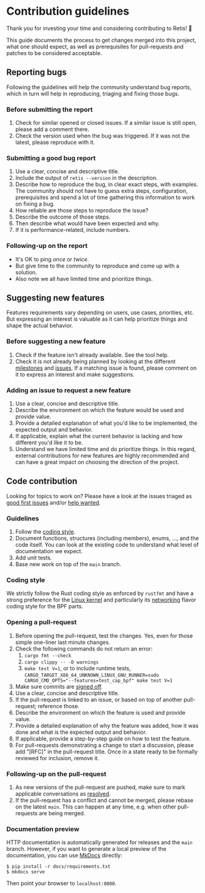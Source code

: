 # Contribution guidelines

Thank you for investing your time and considering contributing to Retis! :tada:

This guide documents the process to get changes merged into this project, what
one should expect, as well as prerequisites for pull-requests and patches to be
considered acceptable.

## Reporting bugs

Following the guidelines will help the community understand bug reports, which
in turn will help in reproducing, triaging and fixing those bugs.

### Before submitting the report

1. Check for similar opened or closed issues. If a similar issue is still
   open, please add a comment there.
1. Check the version used when the bug was triggered. If it was not the latest,
   please reproduce with it.

### Submitting a good bug report

1. Use a clear, concise and descriptive title.
1. Include the output of `retis --version` in the description.
1. Describe how to reproduce the bug, in clear exact steps, with examples. The
   community should not have to guess extra steps, configuration, prerequisites
   and spend a lot of time gathering this information to work on fixing a bug.
1. How reliable are those steps to reproduce the issue?
1. Describe the outcome of those steps.
1. Then describe what would have been expected and why.
1. If it is performance-related, include numbers.

### Following-up on the report

* It's OK to ping *once* or *twice*.
* But give time to the community to reproduce and come up with a solution.
* Also note we all have limited time and prioritize things.

## Suggesting new features

Features requirements vary depending on users, use cases, priorities, etc. But
expressing an interest is valuable as it can help prioritize things and
shape the actual behavior.

### Before suggesting a new feature

1. Check if the feature isn't already available. See the tool help.
1. Check it is not already being planned by looking at the different
   [milestones](https://github.com/retis-org/retis/milestones) and
   [issues](https://github.com/retis-org/retis/issues). If a matching issue is
   found, please comment on it to express an interest and make suggestions.

### Adding an issue to request a new feature

1. Use a clear, concise and descriptive title.
1. Describe the environment on which the feature would be used and provide
   value.
1. Provide a detailed explanation of what you'd like to be implemented, the
   expected output and behavior.
1. If applicable, explain what the current behavior is lacking and how different
   you'd like it to be.
1. Understand we have limited time and do prioritize things. In this regard,
   external contributions for new features are highly recommended and can have a
   great impact on choosing the direction of the project.

## Code contribution

Looking for topics to work on? Please have a look at the issues triaged as
[good first issues](https://github.com/retis-org/retis/issues?q=is%3Aissue+is%3Aopen+label%3A"good+first+issue")
and/or [help wanted](https://github.com/retis-org/retis/issues?q=is%3Aissue+is%3Aopen+label%3A"help+wanted").

### Guidelines

1. Follow the [coding style](#coding-style).
1. Document functions, structures (including members), enums, ..., and the code
   itself. You can look at the existing code to understand what level of
   documentation we expect.
1. Add unit tests.
1. Base new work on top of the `main` branch.

### Coding style

We strictly follow the Rust coding style as enforced by `rustfmt` and have a
strong preference for the
[Linux kernel](https://www.kernel.org/doc/html/latest/process/coding-style.html)
and particularly its
[networking](https://www.kernel.org/doc/html/latest/process/maintainer-netdev.html#multi-line-comments)
flavor coding style for the BPF parts.

### Opening a pull-request

1. Before opening the pull-request, test the changes. Yes, even for those simple
   one-liner last minute changes.
1. Check the following commands do not return an error:
   1. `cargo fmt --check`
   1. `cargo clippy -- -D warnings`
   1. `make test V=1`, or to include runtime tests,
      `CARGO_TARGET_X86_64_UNKNOWN_LINUX_GNU_RUNNER=sudo CARGO_CMD_OPTS="--features=test_cap_bpf" make test V=1`
1. Make sure commits are
   [signed off](https://www.kernel.org/doc/html/latest/process/submitting-patches.html?highlight=signed%20off#developer-s-certificate-of-origin-1-1).
1. Use a clear, concise and descriptive title.
1. If the pull-request is linked to an issue, or based on top of another
   pull-request; reference those.
1. Describe the environment on which the feature is used and provide value.
1. Provide a detailed explanation of why the feature was added, how it was done
   and what is the expected output and behavior.
1. If applicable, provide a step-by-step guide on how to test the feature.
1. For pull-requests demonstrating a change to start a discussion, please add
   "[RFC]" in the pull-request title. Once in a state ready to be formally
   reviewed for inclusion, remove it.

### Following-up on the pull-request

1. As new versions of the pull-request are pushed, make sure to mark applicable
   conversations as
   [resolved](https://docs.github.com/en/github/collaborating-with-issues-and-pull-requests/commenting-on-a-pull-request#resolving-conversations).
1. If the pull-request has a conflict and cannot be merged, please rebase on the
   latest `main`. This can happen at any time, e.g. when other pull-requests are
   being merged.

### Documentation preview

HTTP documentation is automatically generated for releases and the
`main` branch. However, if you want to generate a local preview of the
documentation, you can use [MkDocs](https://www.mkdocs.org/) directly:

```none
$ pip install -r docs/requirements.txt
$ mkdocs serve
```

Then point your browser to `localhost:8000`.
